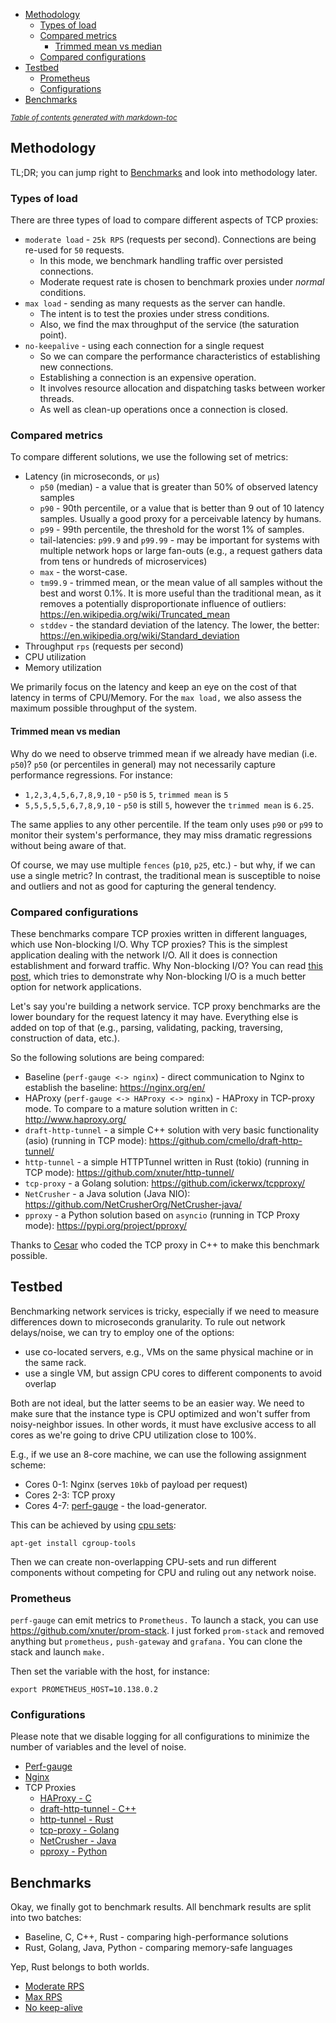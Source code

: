 - [Methodology](#methodology)
  * [Types of load](#types-of-load)
  * [Compared metrics](#compared-metrics)
    + [Trimmed mean vs median](#trimmed-mean-vs-median)
  * [Compared configurations](#compared-configurations)
- [Testbed](#testbed)
  * [Prometheus](#prometheus)
  * [Configurations](#configurations)
- [Benchmarks](#benchmarks)

<small><i><a href='http://ecotrust-canada.github.io/markdown-toc/'>Table of contents generated with markdown-toc</a></i></small>

## Methodology

TL;DR; you can jump right to [Benchmarks](#benchmarks) and look into methodology later.

### Types of load

There are three types of load to compare different aspects of TCP proxies:

* `moderate load` - `25k RPS` (requests per second). Connections are being re-used for `50` requests.
  * In this mode, we benchmark handling traffic over persisted connections.
  * Moderate request rate is chosen to benchmark proxies under _normal_ conditions.
* `max load` - sending as many requests as the server can handle.
  * The intent is to test the proxies under stress conditions.
  * Also, we find the max throughput of the service (the saturation point).
* `no-keepalive` - using each connection for a single request
  * So we can compare the performance characteristics of establishing new connections.
  * Establishing a connection is an expensive operation.
  * It involves resource allocation and dispatching tasks between worker threads.
  * As well as clean-up operations once a connection is closed.

### Compared metrics

To compare different solutions, we use the following set of metrics:

* Latency (in microseconds, or `µs`)
  * `p50` (median) - a value that is greater than 50% of observed latency samples
  * `p90` - 90th percentile, or a value that is better than 9 out of 10 latency samples. Usually a good proxy for a perceivable latency by humans.
  * `p99` - 99th percentile, the threshold for the worst 1% of samples.
  * tail-latencies: `p99.9` and `p99.99` - may be important for systems with multiple network hops or large fan-outs (e.g., a request gathers data from tens or hundreds of microservices)
  * `max` - the worst-case.
  * `tm99.9` - trimmed mean, or the mean value of all samples without the best and worst 0.1%. It is more useful than the traditional mean, as it removes a potentially disproportionate influence of outliers: https://en.wikipedia.org/wiki/Truncated_mean
  * `stddev` - the standard deviation of the latency. The lower, the better: https://en.wikipedia.org/wiki/Standard_deviation
* Throughput `rps` (requests per second)
* CPU utilization
* Memory utilization

We primarily focus on the latency and keep an eye on the cost of that latency in terms of CPU/Memory.
For the `max load,` we also assess the maximum possible throughput of the system.

#### Trimmed mean vs median

Why do we need to observe trimmed mean if we already have median (i.e. `p50`)?
`p50` (or percentiles in general) may not necessarily capture performance regressions. For instance:

* `1,2,3,4,5,6,7,8,9,10` - `p50` is `5`, `trimmed mean` is `5`
* `5,5,5,5,5,6,7,8,9,10` - `p50` is still `5`, however the `trimmed mean` is `6.25`.

The same applies to any other percentile. If the team only uses `p90` or `p99` to monitor their system's performance, they may miss dramatic regressions without being aware of that.

Of course, we may use multiple `fences` (`p10`, `p25`, etc.) - but why, if we can use a single metric?
In contrast, the traditional mean is susceptible to noise and outliers and not as good for capturing the general tendency.

### Compared configurations

These benchmarks compare TCP proxies written in different languages, which use Non-blocking I/O.
Why TCP proxies? This is the simplest application dealing with the network I/O. All it does is connection establishment and forward traffic.
Why Non-blocking I/O? You can read [this post](https://medium.com/swlh/distributed-systems-and-asynchronous-i-o-ef0f27655ce5), which tries to demonstrate why
Non-blocking I/O is a much better option for network applications.

Let's say you're building a network service. TCP proxy benchmarks are the lower boundary for the request latency it may have.
Everything else is added on top of that (e.g., parsing, validating, packing, traversing, construction of data, etc.).

So the following solutions are being compared:

* Baseline (`perf-gauge <-> nginx`) - direct communication to Nginx to establish the baseline: https://nginx.org/en/
* HAProxy (`perf-gauge <-> HAProxy <-> nginx`) - HAProxy in TCP-proxy mode. To compare to a mature solution written in `C`: http://www.haproxy.org/
* `draft-http-tunnel` - a simple C++ solution with very basic functionality (asio) (running in TCP mode): https://github.com/cmello/draft-http-tunnel/
* `http-tunnel` - a simple HTTPTunnel written in Rust (tokio) (running in TCP mode): https://github.com/xnuter/http-tunnel/
* `tcp-proxy` - a Golang solution: https://github.com/ickerwx/tcpproxy/
* `NetCrusher` - a Java solution (Java NIO): https://github.com/NetCrusherOrg/NetCrusher-java/
* `pproxy` - a Python solution based on `asyncio` (running in TCP Proxy mode): https://pypi.org/project/pproxy/

Thanks to [Cesar](https://github.com/cmello/) who coded the TCP proxy in C++ to make this benchmark possible.

## Testbed

Benchmarking network services is tricky, especially if we need to measure differences down to microseconds granularity.
To rule out network delays/noise, we can try to employ one of the options:

* use co-located servers, e.g., VMs on the same physical machine or in the same rack.
* use a single VM, but assign CPU cores to different components to avoid overlap

Both are not ideal, but the latter seems to be an easier way. We need to make sure that the instance type is CPU optimized
and won't suffer from noisy-neighbor issues. In other words, it must have exclusive access to all cores as we're going to drive CPU utilization close to 100%.

E.g., if we use an 8-core machine, we can use the following assignment scheme:

* Cores 0-1: Nginx (serves `10kb` of payload per request)
* Cores 2-3: TCP proxy
* Cores 4-7: [perf-gauge](https://github.com/xnuter/perf-gauge) - the load-generator.

This can be achieved by using [cpu sets](https://codywu2010.wordpress.com/2015/09/27/cpuset-by-example/):

```
apt-get install cgroup-tools
```

Then we can create non-overlapping CPU-sets and run different components without competing for CPU and ruling out any network noise.

### Prometheus

`perf-gauge` can emit metrics to `Prometheus.` To launch a stack, you can use https://github.com/xnuter/prom-stack.
I just forked `prom-stack` and removed anything but `prometheus,` `push-gateway` and `grafana.` You can clone the stack and launch `make.`

Then set the variable with the host, for instance:

```
export PROMETHEUS_HOST=10.138.0.2
```

### Configurations

Please note that we disable logging for all configurations to minimize the number of variables and the level of noise.

* [Perf-gauge](./perf-gauge-setup.md)
* [Nginx](nginx-config.md)
* TCP Proxies
  * [HAProxy - C](haproxy-config.md)
  * [draft-http-tunnel - C++](cpp-config.md)
  * [http-tunnel - Rust](rust-config.md)
  * [tcp-proxy - Golang](golang-config.md)
  * [NetCrusher - Java](java-config.md)
  * [pproxy - Python](python-config.md)

## Benchmarks

Okay, we finally got to benchmark results. All benchmark results are split into two batches:

* Baseline, C, C++, Rust - comparing high-performance solutions
* Rust, Golang, Java, Python - comparing memory-safe languages

Yep, Rust belongs to both worlds.

* [Moderate RPS](./moderate-tps.md)
* [Max RPS](./max-tps.md)
* [No keep-alive](./no-keepalive.md)